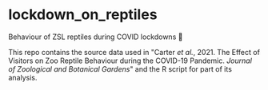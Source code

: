 # lockdown_on_reptiles
Behaviour of ZSL reptiles during COVID lockdowns :snake:

This repo contains the source data used in "Carter _et al._, 2021. The Effect of Visitors on Zoo Reptile Behaviour during the COVID-19 Pandemic. _Journal of Zoological and Botanical Gardens_" and the R script for part of its analysis.
